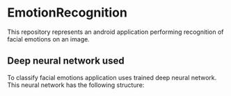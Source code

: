 # EmotionRecognition
This repository represents an android application performing recognition of facial emotions on an image.

## Deep neural network used
To classify facial emotions application uses trained deep neural network.
This neural network has the following structure:
